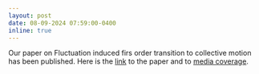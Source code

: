 ```yaml
---
layout: post
date: 08-09-2024 07:59:00-0400
inline: true
---
```


Our paper on Fluctuation induced firs order transition to collective motion has been published. Here is the [link](https://iopscience.iop.org/article/10.1088/1742-5468/ad6428) to the paper and to [media coverage](https://phys.org/news/2024-08-similarities-physical-biological-greater.html). 
